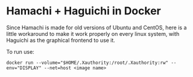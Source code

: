 # Hamachi + Haguichi in Docker
Since Hamachi is made for old versions of Ubuntu and CentOS, here is a little workaround to make it work properly on every linux system, with Haguichi as the graphical frontend to use it.

To run use:

```shell
docker run --volume="$HOME/.Xauthority:/root/.Xauthority:rw" --env="DISPLAY" --net=host <image name>
```

